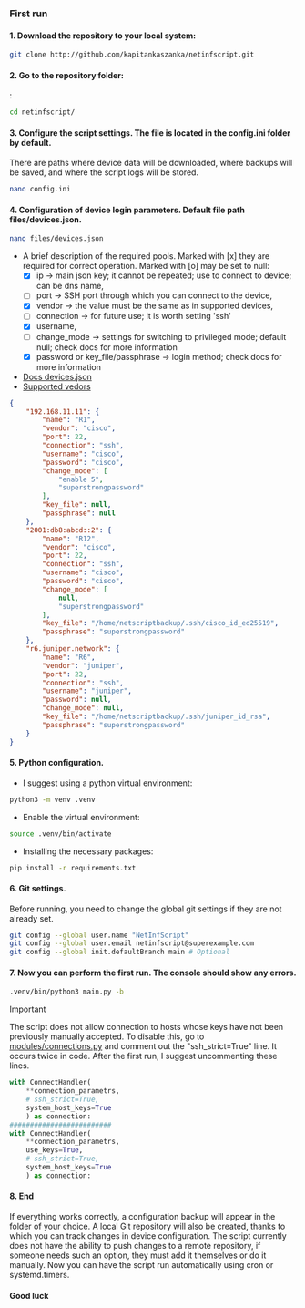 ### First run

#### 1. Download the repository to your local system:

```bash
git clone http://github.com/kapitankaszanka/netinfscript.git
```
#### 2. Go to the repository folder:
:
```bash
cd netinfscript/
```
#### 3. Configure the script settings. The file is located in the config.ini folder by default.
There are paths where device data will be downloaded, where backups will be saved, and where the script logs will be stored.
```bash
nano config.ini
```

#### 4. Configuration of device login parameters. Default file path files/devices.json.
```bash
nano files/devices.json
```
 - A brief description of the required pools. Marked with [x] they are required for correct operation. Marked with [o] may be set to null:
   - [x] ip -> main json key; it cannot be repeated; use to connect to device; can be dns name,
   - [ ] port -> SSH port through which you can connect to the device,
   - [x] vendor -> the value must be the same as in supported devices,
   - [ ] connection -> for future use; it is worth setting 'ssh'
   - [x] username,
   - [ ] change_mode -> settings for switching to privileged mode; default null; check docs for more information
   - [x] password or key_file/passphrase -> login method; check docs for more information
- [Docs devices.json](doc_devices_file.md)
- [Supported vedors](supported_vendors.md)
  
```json
{
    "192.168.11.11": {
        "name": "R1",
        "vendor": "cisco",
        "port": 22,
        "connection": "ssh",
        "username": "cisco",
        "password": "cisco",
        "change_mode": [
            "enable 5",
            "superstrongpassword"
        ],
        "key_file": null,
        "passphrase": null
    },
    "2001:db8:abcd::2": {
        "name": "R12",
        "vendor": "cisco",
        "port": 22,
        "connection": "ssh",
        "username": "cisco",
        "password": "cisco",
        "change_mode": [
            null,
            "superstrongpassword"
        ],
        "key_file": "/home/netscriptbackup/.ssh/cisco_id_ed25519",
        "passphrase": "superstrongpassword"
    },
    "r6.juniper.network": {
        "name": "R6",
        "vendor": "juniper",
        "port": 22,
        "connection": "ssh",
        "username": "juniper",
        "password": null,
        "change_mode": null,
        "key_file": "/home/netscriptbackup/.ssh/juniper_id_rsa",
        "passphrase": "superstrongpassword"
    }
}
```

#### 5. Python configuration.
- I suggest using a python virtual environment:
```bash
python3 -m venv .venv
```
- Enable the virtual environment:
```bash
source .venv/bin/activate
```
- Installing the necessary packages:
```bash
pip install -r requirements.txt
```
#### 6. Git settings.
Before running, you need to change the global git settings if they are not already set.

```bash
git config --global user.name "NetInfScript"
git config --global user.email netinfscript@superexample.com 
git config --global init.defaultBranch main # Optional
```

#### 7. Now you can perform the first run. The console should show any errors.

```bash
.venv/bin/python3 main.py -b
```
> [!IMPORTANT]
> The script does not allow connection to hosts whose keys have not been previously manually accepted.
> To disable this, go to [modules/connections.py](./modules/connections/conn_ssh.py) and comment out the "ssh_strict=True" line. It occurs twice in code.
> After the first run, I suggest uncommenting these lines.

```python
with ConnectHandler(
    **connection_parametrs,
    # ssh_strict=True,
    system_host_keys=True
    ) as connection:
#########################
with ConnectHandler(
    **connection_parametrs,
    use_keys=True,
    # ssh_strict=True,
    system_host_keys=True
    ) as connection:
```

#### 8. End
If everything works correctly, a configuration backup will appear in the folder of your choice. 
A local Git repository will also be created, thanks to which you can track changes in device configuration. 
The script currently does not have the ability to push changes to a remote repository, if someone needs such an option, they must add it themselves or do it manually.
Now you can have the script run automatically using cron or systemd.timers.


#### Good luck
